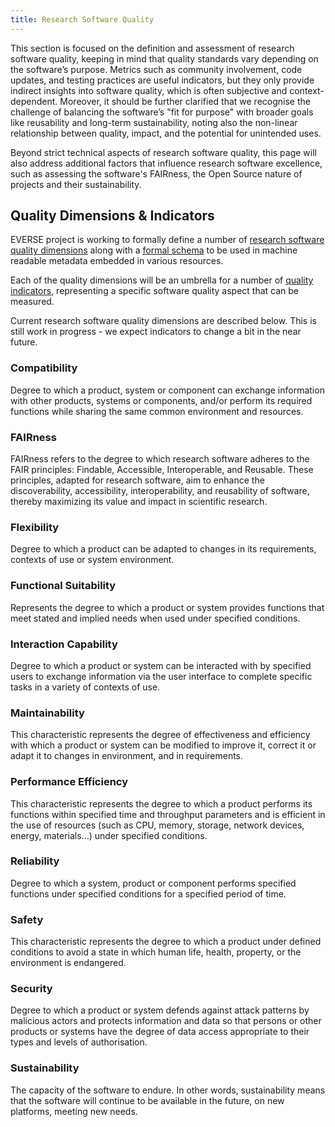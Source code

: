 ```yaml
---
title: Research Software Quality
---
```


This section is focused on the definition and assessment of research software quality, keeping in mind that quality 
standards vary depending on the software’s purpose. Metrics such as community involvement, code updates, and testing 
practices are useful indicators, but they only provide indirect insights into software quality, which is often subjective 
and context-dependent. Moreover, it should be further clarified that we recognise the challenge of balancing the 
software’s "fit for purpose" with broader goals like reusability and long-term sustainability, noting also the non-linear 
relationship between quality, impact, and the potential for unintended uses.

Beyond strict technical aspects of research software quality, this page will also address additional factors that 
influence research software excellence, such as assessing the software's FAIRness, the Open Source nature of projects 
and their sustainability.

## Quality Dimensions & Indicators

EVERSE project is working to formally define a number of [research software quality dimensions](https://everse.software/indicators/website/dimensions.html) 
along with a [formal schema](https://github.com/EVERSE-ResearchSoftware/schemas/tree/main) to be used in machine readable metadata 
embedded in various resources.

Each of the quality dimensions will be an umbrella for a number of [quality indicators](https://everse.software/indicators/website/indicators.html), 
representing a specific software quality aspect that can be measured.

Current research software quality dimensions are described below. This is still work in progress - we expect indicators 
to change a bit in the near future.

### Compatibility

Degree to which a product, system or component can exchange information with other products, systems or components,
and/or perform its required functions while sharing the same common environment and resources.

### FAIRness

FAIRness refers to the degree to which research software adheres to the FAIR principles: Findable, Accessible, Interoperable,
and Reusable. These principles, adapted for research software, aim to enhance the discoverability, accessibility,
interoperability, and reusability of software, thereby maximizing its value and impact in scientific research.

### Flexibility	

Degree to which a product can be adapted to changes in its requirements, contexts of use or system environment.

### Functional Suitability	

Represents the degree to which a product or system provides functions that meet stated and implied needs when used under specified conditions.

### Interaction Capability	

Degree to which a product or system can be interacted with by specified users to exchange information via the user interface to complete specific tasks in a variety of contexts of use.

### Maintainability	

This characteristic represents the degree of effectiveness and efficiency with which a product or system can be modified to improve it, correct it or adapt it to changes in environment, and in requirements.

### Performance Efficiency	

This characteristic represents the degree to which a product performs its functions within specified time and throughput parameters and is efficient in the use of resources (such as CPU, memory, storage, network devices, energy, materials...) under specified conditions.

### Reliability	

Degree to which a system, product or component performs specified functions under specified conditions for a specified period of time.

### Safety	

This characteristic represents the degree to which a product under defined conditions to avoid a state in which human life, health, property, or the environment is endangered.

### Security

Degree to which a product or system defends against attack patterns by malicious actors and protects information and data so that persons or other products or systems have the degree of data access appropriate to their types and levels of authorisation.


### Sustainability

The capacity of the software to endure. In other words, sustainability means that the software will continue to be
available in the future, on new platforms, meeting new needs.